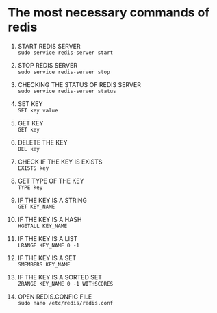 # The most necessary commands of redis

1. START REDIS SERVER </br>
`sudo service redis-server start`

2. STOP REDIS SERVER </br>
`sudo service redis-server stop`

3. CHECKING THE STATUS OF REDIS SERVER </br>
`sudo service redis-server status`

4. SET KEY </br>
`SET key value`

5. GET KEY  </br>
`GET key`

6. DELETE THE KEY </br>
`DEL key`

7. CHECK IF THE KEY IS EXISTS</br>
`EXISTS key`

8. GET TYPE OF THE KEY</br>
`TYPE key`

9. IF THE KEY IS A STRING</br>
`GET KEY_NAME`

10. IF THE KEY IS A HASH </br>
`HGETALL KEY_NAME`

11. IF THE KEY IS A LIST </br>
`LRANGE KEY_NAME 0 -1`

12. IF THE KEY IS A SET</br>
`SMEMBERS KEY_NAME`

13. IF THE KEY IS A SORTED SET</br>
`ZRANGE KEY_NAME 0 -1 WITHSCORES`

14. OPEN REDIS.CONFIG FILE</br>
`sudo nano /etc/redis/redis.conf`
